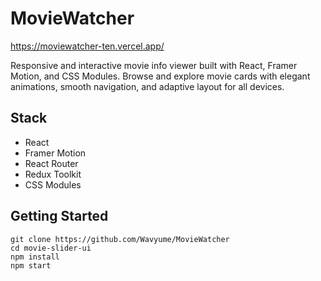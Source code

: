 # MovieWatcher
https://moviewatcher-ten.vercel.app/

Responsive and interactive movie info viewer built with React, Framer Motion, and CSS Modules.
Browse and explore movie cards with elegant animations, smooth navigation, and adaptive layout for all devices.
<h2>Stack</h2>
<ul>
  <li>React</li>
<li>Framer Motion</li>
<li>React Router</li>
<li>Redux Toolkit</li>
<li>CSS Modules</li>
</ul>
<h2>Getting Started</h2>
<code>git clone https://github.com/Wavyume/MovieWatcher
cd movie-slider-ui
npm install
npm start
</code>

